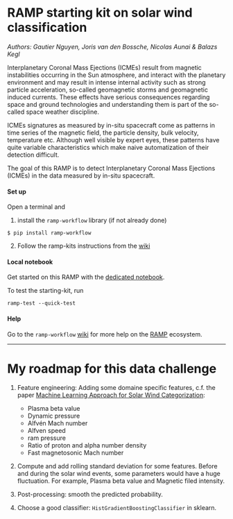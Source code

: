 # RAMP starting kit on solar wind classification


_Authors: Gautier Nguyen, Joris van den Bossche, Nicolas Aunai & Balazs Kegl_

Interplanetary Coronal Mass Ejections (ICMEs) result from magnetic instabilities occurring in the Sun atmosphere, and interact with the planetary environment and may result in intense internal activity such as strong particle acceleration, so-called geomagnetic storms and geomagnetic induced currents. These effects have serious consequences regarding space and ground technologies and understanding them is part of the so-called space weather discipline.

ICMEs signatures as measured by in-situ spacecraft come as patterns in time series of the magnetic field, the particle density, bulk velocity, temperature etc. Although well visible by expert eyes, these patterns have quite variable characteristics which make naive automatization of their detection difficult.

The goal of this RAMP is to detect Interplanetary Coronal Mass Ejections (ICMEs) in the data measured by in-situ spacecraft.


#### Set up

Open a terminal and

1. install the `ramp-workflow` library (if not already done)
  ```
  $ pip install ramp-workflow
  ```
  
2. Follow the ramp-kits instructions from the [wiki](https://github.com/paris-saclay-cds/ramp-workflow/wiki/Getting-started-with-a-ramp-kit)

#### Local notebook

Get started on this RAMP with the [dedicated notebook](solar_wind_starting_kit.ipynb).

To test the starting-kit, run


```
ramp-test --quick-test
```

#### Help
Go to the `ramp-workflow` [wiki](https://github.com/paris-saclay-cds/ramp-workflow/wiki) for more help on the [RAMP](https://ramp.studio) ecosystem.

---

# My roadmap for this data challenge

1. Feature engineering:
Adding some domaine specific features, c.f. the paper [Machine Learning Approach for Solar Wind
Categorization](https://agupubs.onlinelibrary.wiley.com/doi/full/10.1029/2019EA000997): 
      - Plasma beta value
      - Dynamic pressure
      - Alfvén Mach number
      - Alfven speed
      - ram pressure
      - Ratio of proton and alpha number density
      - Fast magnetosonic Mach number
  
2. Compute and add rolling standard deviation for some features. Before and during the solar wind events, some parameters would have a huge fluctuation. For example, Plasma beta value and Magnetic filed intensity.

3. Post-processing: smooth the predicted probability.

4. Choose a good classifier: `HistGradientBoostingClassifier` in sklearn. 


